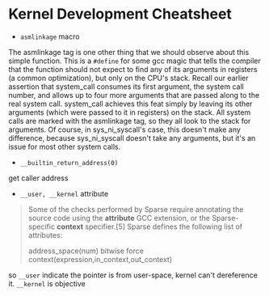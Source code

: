 # Kernel Development Cheatsheet


- `asmlinkage` macro

The asmlinkage tag is one other thing that we should observe about this simple function. This is a `#define` for some gcc magic that tells the compiler that the function should not expect to find any of its arguments in registers (a common optimization), but only on the CPU's stack. Recall our earlier assertion that system_call consumes its first argument, the system call number, and allows up to four more arguments that are passed along to the real system call. system_call achieves this feat simply by leaving its other arguments (which were passed to it in registers) on the stack. All system calls are marked with the asmlinkage tag, so they all look to the stack for arguments. Of course, in sys_ni_syscall's case, this doesn't make any difference, because sys_ni_syscall doesn't take any arguments, but it's an issue for most other system calls. 

- `__builtin_return_address(0)`

get caller address

- `__user, __kernel` attribute

>Some of the checks performed by Sparse require annotating the source code using the __attribute__ GCC extension, or the Sparse-specific __context__ specifier.[5] Sparse defines the following list of attributes:
>
>address_space(num)
bitwise
force
context(expression,in_context,out_context)

so `__user` indicate the pointer is from user-space, kernel can't dereference it. `__kernel` is objective
